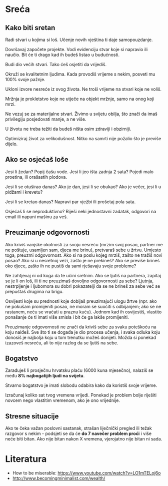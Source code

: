 # Sreća

## Kako biti sretan

Radi stvari u kojima si loš. Učenje novih vještina ti daje samopouzdanje.

Dovršavaj započete projekte. Vodi evidenciju stvar koje si napravio ili naučio. Bit će ti drago kad ih budeš listao u budućnosti.

Budi dio većih stvari. Tako ćeš osjetiti da vrijediš.

Okruži se kvalitetnim ljudima. Kada provodiš vrijeme s nekim, posveti mu 100% svoje pažnje.

Ukloni izvore nesreće iz svog života. Ne troši vrijeme na stvari koje ne voliš.

Mržnja je prokletstvo koje ne utječe na objekt mržnje, samo na onog koji mrzi.

Ne vezuj se za materijalne stvari. Živimo u svijetu obilja, što znači da imaš privilegiju posjedovati manje, a ne više.

U životu ne treba težiti da budeš ništa osim zdraviji i obzirniji.

Optimiziraj život za velikodušnost. Nitko na samrti nije požalio što je previše dijelo.

## Ako se osjećaš loše

Jesi li žedan? Popij čašu vode. Jesi li jeo išta zadnja 2 sata? Pojedi malo proetina, ili orašastih plodova.

Jesi li se otuširao danas? Ako je dan, jesi li se obukao? Ako je večer, jesi li u pidžami i krevetu?

Jesi li se kretao danas? Napravi par vježbi ili prošetaj pola sata.

Osjećaš li se neproduktivno? Riješi neki jednostavni zadatak, odgovori na email ili napuni mašinu za veš.

## Preuzimanje odgovornosti

Ako kriviš vanjske okolnosti za svoju nesreću (mrzim svoj posao, partner me ne poštuje, usamljen sam, djeca me brinu), pretvaraš sebe u žrtvu. Umjesto toga, preuzmi odgovornost. Ako si na poslu kojeg mrziš, zašto ne tražiš novi posao? Ako si u nesretnoj vezi, zašto je ne prekineš? Ako se previše brineš oko djece, zašto ih ne pustiš da sami rješavaju svoje probleme?

Ne zahtjevaj ni od koga da te učini sretnim. Ako se ljutiš na partnera, zapitaj se je li on loš, ili ti ne preuzimaš dovoljno odgovornosti za sebe?  Ljutnja, nestrpljenje i ljubomora su dobri pokazatelji da se ne brineš za sebe već se prepuštaš drugima na brigu.

Osvijesti koje su prednosti koje dobijaš preuzimajući ulogu žrtve (npr. ako ne pokušam promijeniti posao, ne moram se suočiti s odbijanjem; ako se ne rastanem, neću se vraćati u praznu kuću). Jednom kad ih osvijestiš, vlastito ponašanje će ti imati više smisla i bit će ga lakše promijeniti.

Preuzimanje odgovornosti ne znači da kriviš sebe za svaku poteškoću na koju naiđeš. Sve što ti se događa je dio procesa učenja, i svaka odluka koju donosiš je najbolja koju u tom trenutku možeš donijeti. Možda si ponekad izazoveš nesreću, ali to nije razlog da se ljutiš na sebe.

## Bogatstvo

Zarađuješ li prosječnu hrvatsku plaću (6000 kuna mjesečno), nalaziš se među **8% najbogatijih ljudi na svijetu**.

Stvarno bogatstvo je imati slobodu odabira kako da koristiš svoje vrijeme.

Izračunaj koliko sat tvog vremena vrijedi. Ponekad je problem bolje riješiti novcem nego vlastitim vremenom, ako je ono vrijednije.

## Stresne situacije

Ako te čeka važan poslovni sastanak, strašan liječnički pregled ili težak razgovor s nekim - podsjeti se da će **do 7 navečer problem proći** i više neće biti bitan. Ako nije bitan nakon X vremena, vjerojatno nije bitan ni sada.

# Literatura

* How to be miserable: https://www.youtube.com/watch?v=LO1mTELoj6o
* http://www.becomingminimalist.com/wealth/
